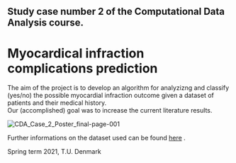 ## Study case number 2 of the Computational Data Analysis course.
# Myocardical infraction complications prediction

The aim of the project is to develop an algorithm for analyzizng and classify (yes/no) the possible myocardial infraction outcome given a dataset of patients and their medical history. \
Our (accomplished) goal was to increase the current literature results.

![CDA_Case_2_Poster_final-page-001](https://user-images.githubusercontent.com/48278714/119801549-189ea780-bede-11eb-9340-ab3d8c292e92.jpg)

Further informations on the dataset used can be found [here](https://archive.ics.uci.edu/ml/datasets/Myocardial+infarction+complications) .

Spring term 2021, T.U. Denmark
